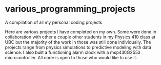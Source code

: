 # various_programming_projects
A compilation of all my personal coding projects

Here are various projects I have completed on my own.  Some were done in collaboration with other a couple other students in my Physics 410 class at UBC but the majority of the work in those was still done individually.  The projects range from physics simulations to predictive modeling with data science. I also built a functioning alarm clock with a msp430G2553 microcontroller.  All code is open to those who would like to use it.
